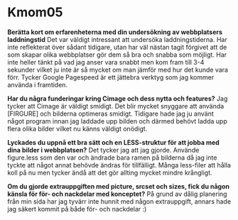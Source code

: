 Kmom05
===============================

**Berätta kort om erfarenheterna med din undersökning av webbplatsers laddningstid**
Det var väldigt intressant att undersöka laddningstiderna. Har inte reflekterat över sådant tidigare, utan har väl nästan tagit förgivet att de som skapar olika webbplatser gör dem så bra och snabba som möjligt. Har inte heller tänkt på vad jag anser vara snabbt men kom fram till 3-4 sekunder vilket ju inte är så mycket om man jämför med hur det kunde vara förr. Tycker Google Pagespeed är ett jättebra verktyg som jag kommer använda i framtiden.

**Har du några funderingar kring Cimage och dess nytta och features?**
Jag tycker att Cimage är väldigt smidigt. Det blir mycket snyggare att använda [FIRGURE] och bilderna optimeras smidigt. Tidigare hade jag ju använt något program innan jag laddade upp bilden och därmed behövt ladda upp flera olika bilder vilket nu känns väldigt onödigt.

**Lyckades du uppnå ett bra sätt och en LESS-struktur för att jobba med dina bilder i webbplatsen?**
Det tycker jag att jag gjorde. Använde figure.less som den var och ändrade bara ramen på bilderna då jag inte tyckte att något annat behövde ändras för tillfälligt. Många less-filer att hålla koll på nu men tycker ändå att det gör allting mycket mindre krångligt.

**Om du gjorde extrauppgiften med picture, srcset och sizes, fick du någon känsla för för- och nackdelar med konceptet?**
På grund av dålig planering från min sida har jag tyvärr inte hunnit med någon extrauppgift, annars hade jag säkert kommit på både för- och nackdelar :)